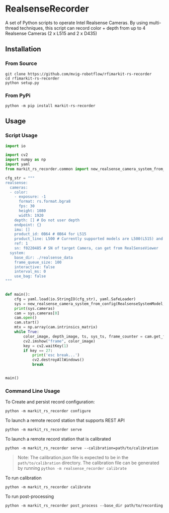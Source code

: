 # RealsenseRecorder

A set of Python scripts to operate Intel Realsense Cameras. By using multi-thread techniques, this script can record color + depth from up to 4 Realsense Cameras (2 x L515 and 2 x D435)

## Installation

### From Source

```shell
git clone https://github.com/mvig-robotflow/rfimarkit-rs-recorder
cd rfimarkit-rs-recorder
python setup.py
```

### From PyPi

```shell
python -m pip install markit-rs-recorder
```

## Usage

### Script Usage

```python
import io

import cv2
import numpy as np
import yaml
from markit_rs_recorder.common import new_realsense_camera_system_from_config, RealsenseSystemModel

cfg_str = """
realsense:
  cameras:
  - color:
    - exposure: -1
      format: rs.format.bgra8
      fps: 30
      height: 1080
      width: 1920
    depth: [] # Do not user depth 
    endpoint: {}
    imu: []
    product_id: 0B64 # 0B64 for L515
    product_line: L500 # Currently supported models are L500(L515) and D400(D435)
    ref: 1
    sn: f0220485 # SN of target Camera, can get from RealSenseViewer
  system:
    base_dir: ./realsense_data
    frame_queue_size: 100
    interactive: false
    interval_ms: 0
    use_bag: false
"""


def main():
    cfg = yaml.load(io.StringIO(cfg_str), yaml.SafeLoader)
    sys = new_realsense_camera_system_from_config(RealsenseSystemModel, cfg['realsense'], None)
    print(sys.cameras)
    cam = sys.cameras[0]
    cam.open()
    cam.start()
    mtx = np.array(cam.intrinsics_matrix)
    while True:
        color_image, depth_image, ts, sys_ts, frame_counter = cam.get_frames()
        cv2.imshow("frame", color_image)
        key = cv2.waitKey(1)
        if key == 27:
            print('esc break...')
            cv2.destroyAllWindows()
            break


main()
```

### Command Line Usage

To Create and persist record configuration:

```shell
python -m markit_rs_recorder configure
```

To launch a remote record station that supports REST API

```shell
python -m markit_rs_recorder serve
```

To launch a remote record station that is calibrated 
```shell
python -m markit_rs_recorder serve --calibration=path/to/calibration
```

> Note: The calibration.json file is expected to be in the `path/to/calibration` directory. The calibration file can be generated by running `python -m realsense_recorder calibrate`

To run calibration

```shell
python -m markit_rs_recorder calibrate
```

To run post-processing

```shell
python -m markit_rs_recorder post_process --base_dir path/to/recording
```